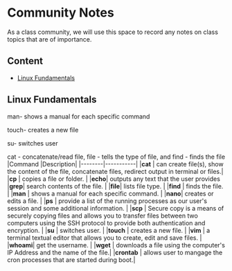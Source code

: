 # Community Notes

As a class community, we will use this space to record any notes on class topics that are of importance.

## Content

* [Linux Fundamentals](#linux-fundamentals)

## Linux Fundamentals

man- shows a manual for each specific command

touch- creates a new file

su- switches user

cat - concatenate/read file, file - tells the type of file, and find - finds the file
|Command |Description|
|--------|-----------|
|**cat** | can create file(s), show the content of the file, concatenate files, redirect output in terminal or files.|
|**cp**  | copies a file or folder.       |
|**echo**| outputs any text that the user provides
|**grep**|  search contents of the file.  |
|**file**| lists file type. |
|**find** | finds the file. |
|**man** | shows a manual for each specific command. |
|**nano**| creates or edits a file. |
|**ps**  | provide a list of the running processes as our user's session and some additional information. |
|**scp** | Secure copy is a means of securely copying files and allows you to transfer files between two computers using the SSH protocol to provide both authentication and encryption. |
|**su**  | switches user. |
|**touch** | creates a new file. |
|**vim** | a terminal textual editor that allows you to create, edit and save files. |
|**whoami**| get the username. |
|**wget** | downloads a file using the computer's IP Address and the name of the file.|
|**crontab** | allows user to mangage the cron processes that are started during boot.|
